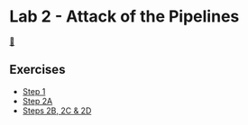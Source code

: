 # Lab 2 - Attack of the Pipelines

[:movie_camera:](https://brorlandi.github.io/StarWarsIntroCreator/#!/AKSqVsvau2Hn6kzyet3I)

## Exercises

* [Step 1](/Lab_2/Lab2_Step_1.pdf)
* [Step 2A](/Lab_2/Lab2_Step_2A.pdf)
* [Steps 2B, 2C & 2D](/Lab_2/Lab2_Steps_2B_C_and_D.pdf)
